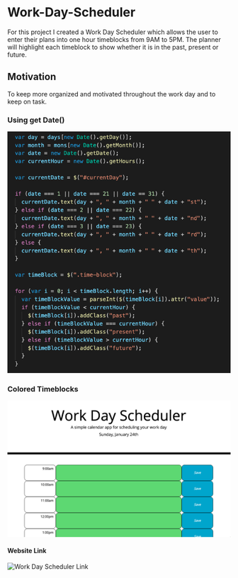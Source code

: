 # Work-Day-Scheduler

For this project I created a Work Day Scheduler which allows the user to enter their plans into one hour timeblocks from 9AM to 5PM. The planner will highlight each timeblock to show whether it is in the past, present or future.

##  Motivation

To keep more organized and motivated throughout the work day and to keep on task.

### Using get Date() 

![Code Snapshot](https://github.com/jkelly101/Work-Day-Scheduler/blob/main/Screenshots/Code%20Snapshot.png?raw=true)

### Colored Timeblocks

![Timeblocks](https://github.com/jkelly101/Work-Day-Scheduler/blob/main/Screenshots/Scheduler%20Snapshot.png?raw=true)

#### Website Link

![Work Day Scheduler Link](https://jkelly101.github.io/Work-Day-Scheduler/)
